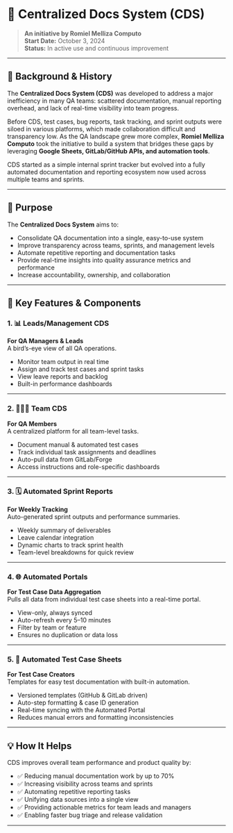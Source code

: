 # 📘 Centralized Docs System (CDS)

> **An initiative by Romiel Melliza Computo**  
> **Start Date:** October 3, 2024  
> **Status:** In active use and continuous improvement  

---

## 🧠 Background & History

The **Centralized Docs System (CDS)** was developed to address a major inefficiency in many QA teams: scattered documentation, manual reporting overhead, and lack of real-time visibility into team progress.  

Before CDS, test cases, bug reports, task tracking, and sprint outputs were siloed in various platforms, which made collaboration difficult and transparency low. As the QA landscape grew more complex, **Romiel Melliza Computo** took the initiative to build a system that bridges these gaps by leveraging **Google Sheets, GitLab/GitHub APIs, and automation tools**.

CDS started as a simple internal sprint tracker but evolved into a fully automated documentation and reporting ecosystem now used across multiple teams and sprints.

---

## 🎯 Purpose

The **Centralized Docs System** aims to:

- Consolidate QA documentation into a single, easy-to-use system  
- Improve transparency across teams, sprints, and management levels  
- Automate repetitive reporting and documentation tasks  
- Provide real-time insights into quality assurance metrics and performance  
- Increase accountability, ownership, and collaboration  

---

## 🚀 Key Features & Components

### 1. 📊 Leads/Management CDS

**For QA Managers & Leads**  
A bird’s-eye view of all QA operations.

- Monitor team output in real time  
- Assign and track test cases and sprint tasks  
- View leave reports and backlog  
- Built-in performance dashboards  

---

### 2. 🧑‍🤝‍🧑 Team CDS

**For QA Members**  
A centralized platform for all team-level tasks.

- Document manual & automated test cases  
- Track individual task assignments and deadlines  
- Auto-pull data from GitLab/Forge  
- Access instructions and role-specific dashboards  

---

### 3. 🗓️ Automated Sprint Reports

**For Weekly Tracking**  
Auto-generated sprint outputs and performance summaries.

- Weekly summary of deliverables  
- Leave calendar integration  
- Dynamic charts to track sprint health  
- Team-level breakdowns for quick review  

---

### 4. 🌐 Automated Portals

**For Test Case Data Aggregation**  
Pulls all data from individual test case sheets into a real-time portal.

- View-only, always synced  
- Auto-refresh every 5–10 minutes  
- Filter by team or feature  
- Ensures no duplication or data loss  

---

### 5. 🧪 Automated Test Case Sheets

**For Test Case Creators**  
Templates for easy test documentation with built-in automation.

- Versioned templates (GitHub & GitLab driven)  
- Auto-step formatting & case ID generation  
- Real-time syncing with the Automated Portal  
- Reduces manual errors and formatting inconsistencies  

---

## 💡 How It Helps

CDS improves overall team performance and product quality by:

- ✅ Reducing manual documentation work by up to 70%  
- ✅ Increasing visibility across teams and sprints  
- ✅ Automating repetitive reporting tasks  
- ✅ Unifying data sources into a single view  
- ✅ Providing actionable metrics for team leads and managers  
- ✅ Enabling faster bug triage and release validation  

---
